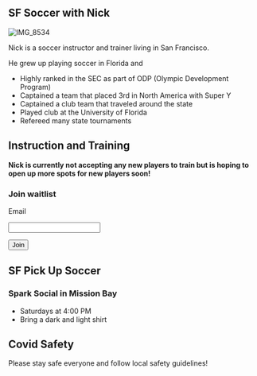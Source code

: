 ## SF Soccer with Nick

![IMG_8534](https://user-images.githubusercontent.com/15352507/133010658-4a38514c-06e8-4f4f-9f4e-49f35ee3a312.jpg)

Nick is a soccer instructor and trainer living in San Francisco.

He grew up playing soccer in Florida and
- Highly ranked in the SEC as part of ODP (Olympic Development Program)
- Captained a team that placed 3rd in North America with Super Y
- Captained a club team that traveled around the state
- Played club at the University of Florida
- Refereed many state tournaments

## Instruction and Training

**Nick is currently not accepting any new players to train but is hoping to open up more spots for new players soon!**

### Join waitlist

Email

<input type="email" id="email" name="email"/>

<button name="button" onclick="https://nickbryanmiller.github.io/sf-soccer/">Join</button>

## SF Pick Up Soccer

### Spark Social in Mission Bay

- Saturdays at 4:00 PM
- Bring a dark and light shirt

## Covid Safety

Please stay safe everyone and follow local safety guidelines!
